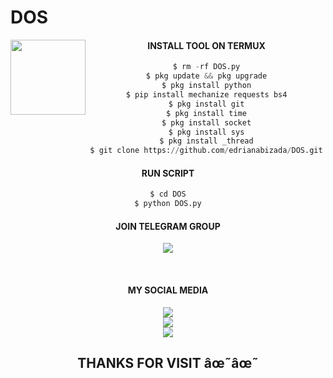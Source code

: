 # DOS
<img src="https://github.com/edrisnabizada/edrisnabizada/blob/main/IMAGE/edrisnabizada.gif" width="120" height="120" align="left">
<center>
  
  

#### INSTALL TOOL ON TERMUX
```python
$ rm -rf DOS.py
$ pkg update && pkg upgrade
$ pkg install python
$ pip install mechanize requests bs4
$ pkg install git
$ pkg install time
$ pkg install socket
$ pkg install sys
$ pkg install _thread
$ git clone https://github.com/edrianabizada/DOS.git
```
#### RUN SCRIPT
```python
$ cd DOS
$ python DOS.py
```

#### JOIN TELEGRAM GROUP <br>
[![](https://img.shields.io/badge/Telegram-black?logo=Telegram&logoColor=blue&labelColor=black)](https://t.me/Best_Hacker00420)

<br>

#### MY SOCIAL MEDIA

[![](https://img.shields.io/badge/Github-black?logo=Github&logoColor=red&labelColor=black)](https://github.com/edrisnabizada) <br>
[![](https://img.shields.io/badge/Facebook-black?logo=Facebook&logoColor=red&labelColor=black)](https://www.facebook.com/Shah.Edris.Nabizada.420) <br>
[![](https://img.shields.io/badge/Instagram-black?logo=Instagram&logoColor=red&labelColor=black)](https://www.instagram.com/edrisnabizada420) <br>


<h2> THANKS FOR VISIT âœ˜âœ˜ <h2\>
